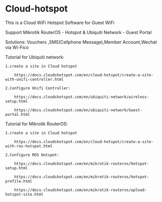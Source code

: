 # Cloud-hotspot
This is a Cloud WiFi Hotspot Software for Guest WiFi

Support  Mikrotik RouterOS - Hotspot & Ubiquiti Network - Guest Portal

Solutions:
Vouchers ,SMS(Cellphone Message),Member Account,Wechat via Wi-Fico

Tutorial for Ubiquiti network:

	1.create a site in Cloud hotspot 
	
		https://docs.cloudshotspot.com/en/cloud-hotspot/create-a-site-with-unifi-controller.html
	
	2.Configure Unifi Controller:
	
		https://docs.cloudshotspot.com/en/ubiquiti-network/wireless-setup.html
	
		https://docs.cloudshotspot.com/en/ubiquiti-network/Guest-portal.html

Tutorial for Mikrotik RouterOS:

	1.create a site in Cloud hotspot 
	
		https://docs.cloudshotspot.com/en/cloud-hotspot/create-a-site-with-ros-hotspot.html
	
	2.Configure ROS Hotspot:
	
		https://docs.cloudshotspot.com/en/mikrotik-routeros/hotspot-setup.html
	
		https://docs.cloudshotspot.com/en/mikrotik-routeros/hotspot-profile.html
		
		https://docs.cloudshotspot.com/en/mikrotik-routeros/upload-hotspot-site.html